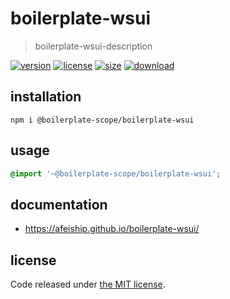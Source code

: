 # boilerplate-wsui
> boilerplate-wsui-description

[![version][version-image]][version-url]
[![license][license-image]][license-url]
[![size][size-image]][size-url]
[![download][download-image]][download-url]

## installation
```shell
npm i @boilerplate-scope/boilerplate-wsui
```

## usage
```scss
@import '~@boilerplate-scope/boilerplate-wsui';
```

## documentation
- https://afeiship.github.io/boilerplate-wsui/

## license
Code released under [the MIT license](https://github.com/afeiship/boilerplate-wsui/blob/master/LICENSE.txt).

[version-image]: https://img.shields.io/npm/v/@boilerplate-scope/boilerplate-wsui
[version-url]: https://npmjs.org/package/@boilerplate-scope/boilerplate-wsui

[license-image]: https://img.shields.io/npm/l/@boilerplate-scope/boilerplate-wsui
[license-url]: https://github.com/afeiship/boilerplate-wsui/blob/master/LICENSE.txt

[size-image]: https://img.shields.io/bundlephobia/minzip/@boilerplate-scope/boilerplate-wsui
[size-url]: https://github.com/afeiship/boilerplate-wsui/blob/master/dist/boilerplate-wsui.min.js

[download-image]: https://img.shields.io/npm/dm/@boilerplate-scope/boilerplate-wsui
[download-url]: https://www.npmjs.com/package/@boilerplate-scope/boilerplate-wsui

